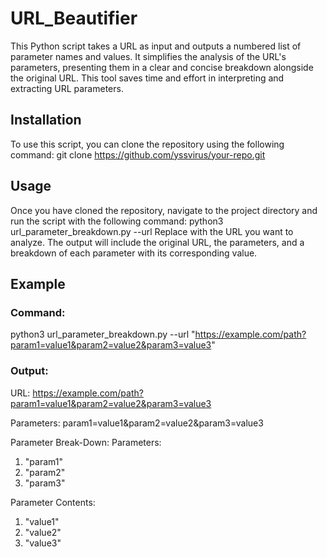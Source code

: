 # URL_Beautifier
This Python script takes a URL as input and outputs a numbered list of parameter names and values. It simplifies the analysis of the URL's parameters, presenting them in a clear and concise breakdown alongside the original URL. This tool saves time and effort in interpreting and extracting URL parameters.


## Installation
To use this script, you can clone the repository using the following command:
git clone https://github.com/yssvirus/your-repo.git
## Usage
Once you have cloned the repository, navigate to the project directory and run the script with the following command:
python3 url_parameter_breakdown.py --url <URL>
Replace <URL> with the URL you want to analyze. The output will include the original URL, the parameters, and a breakdown of each parameter with its corresponding value.

## Example
### Command:
python3 url_parameter_breakdown.py --url "https://example.com/path?param1=value1&param2=value2&param3=value3"

### Output:
URL:
https://example.com/path?param1=value1&param2=value2&param3=value3

Parameters:
param1=value1&param2=value2&param3=value3

Parameter Break-Down:
Parameters:
1. "param1"
2. "param2"
3. "param3"

Parameter Contents:
1. "value1"
2. "value2"
3. "value3"
